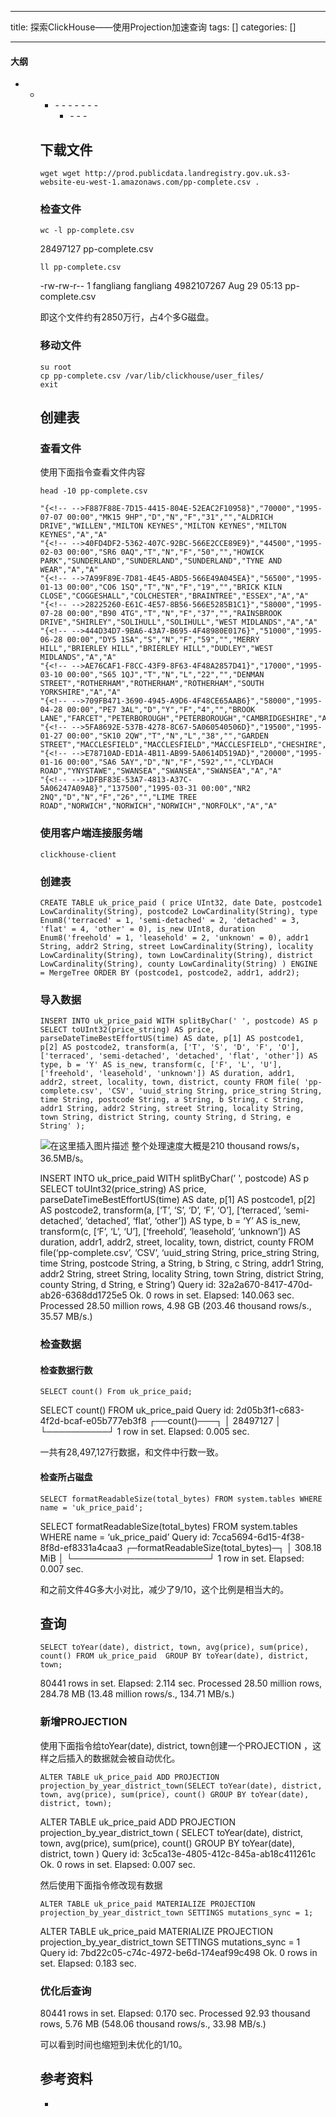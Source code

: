 
--- 
title:  探索ClickHouse——使用Projection加速查询 
tags: []
categories: [] 

---


#### 大纲
- - <ul><li>- - - - - - - <ul><li>- - - 


## 下载文件

```
wget wget http://prod.publicdata.landregistry.gov.uk.s3-website-eu-west-1.amazonaws.com/pp-complete.csv .

```

### 检查文件

```
wc -l pp-complete.csv 

```

>  
 28497127 pp-complete.csv 


```
ll pp-complete.csv

```

>  
 -rw-rw-r-- 1 fangliang fangliang 4982107267 Aug 29 05:13 pp-complete.csv 


即这个文件约有2850万行，占4个多G磁盘。

### 移动文件

```
su root
cp pp-complete.csv /var/lib/clickhouse/user_files/
exit

```

## 创建表

### 查看文件

使用下面指令查看文件内容

```
head -10 pp-complete.csv 

```

```
"{<!-- -->F887F88E-7D15-4415-804E-52EAC2F10958}","70000","1995-07-07 00:00","MK15 9HP","D","N","F","31","","ALDRICH DRIVE","WILLEN","MILTON KEYNES","MILTON KEYNES","MILTON KEYNES","A","A"
"{<!-- -->40FD4DF2-5362-407C-92BC-566E2CCE89E9}","44500","1995-02-03 00:00","SR6 0AQ","T","N","F","50","","HOWICK PARK","SUNDERLAND","SUNDERLAND","SUNDERLAND","TYNE AND WEAR","A","A"
"{<!-- -->7A99F89E-7D81-4E45-ABD5-566E49A045EA}","56500","1995-01-13 00:00","CO6 1SQ","T","N","F","19","","BRICK KILN CLOSE","COGGESHALL","COLCHESTER","BRAINTREE","ESSEX","A","A"
"{<!-- -->28225260-E61C-4E57-8B56-566E5285B1C1}","58000","1995-07-28 00:00","B90 4TG","T","N","F","37","","RAINSBROOK DRIVE","SHIRLEY","SOLIHULL","SOLIHULL","WEST MIDLANDS","A","A"
"{<!-- -->444D34D7-9BA6-43A7-B695-4F48980E0176}","51000","1995-06-28 00:00","DY5 1SA","S","N","F","59","","MERRY HILL","BRIERLEY HILL","BRIERLEY HILL","DUDLEY","WEST MIDLANDS","A","A"
"{<!-- -->AE76CAF1-F8CC-43F9-8F63-4F48A2857D41}","17000","1995-03-10 00:00","S65 1QJ","T","N","L","22","","DENMAN STREET","ROTHERHAM","ROTHERHAM","ROTHERHAM","SOUTH YORKSHIRE","A","A"
"{<!-- -->709FB471-3690-4945-A9D6-4F48CE65AAB6}","58000","1995-04-28 00:00","PE7 3AL","D","Y","F","4","","BROOK LANE","FARCET","PETERBOROUGH","PETERBOROUGH","CAMBRIDGESHIRE","A","A"
"{<!-- -->5FA8692E-537B-4278-8C67-5A060540506D}","19500","1995-01-27 00:00","SK10 2QW","T","N","L","38","","GARDEN STREET","MACCLESFIELD","MACCLESFIELD","MACCLESFIELD","CHESHIRE","A","A"
"{<!-- -->E78710AD-ED1A-4B11-AB99-5A0614D519AD}","20000","1995-01-16 00:00","SA6 5AY","D","N","F","592","","CLYDACH ROAD","YNYSTAWE","SWANSEA","SWANSEA","SWANSEA","A","A"
"{<!-- -->1DFBF83E-53A7-4813-A37C-5A06247A09A8}","137500","1995-03-31 00:00","NR2 2NQ","D","N","F","26","","LIME TREE ROAD","NORWICH","NORWICH","NORWICH","NORFOLK","A","A"

```

### 使用客户端连接服务端

```
clickhouse-client

```

### 创建表

```
CREATE TABLE uk_price_paid ( price UInt32, date Date, postcode1 LowCardinality(String), postcode2 LowCardinality(String), type Enum8('terraced' = 1, 'semi-detached' = 2, 'detached' = 3, 'flat' = 4, 'other' = 0), is_new UInt8, duration Enum8('freehold' = 1, 'leasehold' = 2, 'unknown' = 0), addr1 String, addr2 String, street LowCardinality(String), locality LowCardinality(String), town LowCardinality(String), district LowCardinality(String), county LowCardinality(String) ) ENGINE = MergeTree ORDER BY (postcode1, postcode2, addr1, addr2);

```

### 导入数据

```
INSERT INTO uk_price_paid WITH splitByChar(' ', postcode) AS p SELECT toUInt32(price_string) AS price, parseDateTimeBestEffortUS(time) AS date, p[1] AS postcode1, p[2] AS postcode2, transform(a, ['T', 'S', 'D', 'F', 'O'], ['terraced', 'semi-detached', 'detached', 'flat', 'other']) AS type, b = 'Y' AS is_new, transform(c, ['F', 'L', 'U'], ['freehold', 'leasehold', 'unknown']) AS duration, addr1, addr2, street, locality, town, district, county FROM file( 'pp-complete.csv', 'CSV', 'uuid_string String, price_string String, time String, postcode String, a String, b String, c String, addr1 String, addr2 String, street String, locality String, town String, district String, county String, d String, e String' );

```

<img src="https://img-blog.csdnimg.cn/aba00b17c3724d278978322544167699.png#pic_center" alt="在这里插入图片描述"> 整个处理速度大概是210 thousand rows/s，36.5MB/s。

>  
 INSERT INTO uk_price_paid WITH splitByChar(’ ', postcode) AS p SELECT toUInt32(price_string) AS price, parseDateTimeBestEffortUS(time) AS date, p[1] AS postcode1, p[2] AS postcode2, transform(a, [‘T’, ‘S’, ‘D’, ‘F’, ‘O’], [‘terraced’, ‘semi-detached’, ‘detached’, ‘flat’, ‘other’]) AS type, b = ‘Y’ AS is_new, transform(c, [‘F’, ‘L’, ‘U’], [‘freehold’, ‘leasehold’, ‘unknown’]) AS duration, addr1, addr2, street, locality, town, district, county FROM file(‘pp-complete.csv’, ‘CSV’, ‘uuid_string String, price_string String, time String, postcode String, a String, b String, c String, addr1 String, addr2 String, street String, locality String, town String, district String, county String, d String, e String’) Query id: 32a2a670-8417-470d-ab26-6368dd1725e5 Ok. 0 rows in set. Elapsed: 140.063 sec. Processed 28.50 million rows, 4.98 GB (203.46 thousand rows/s., 35.57 MB/s.) 


### 检查数据

#### 检查数据行数

```
SELECT count() From uk_price_paid;

```

>  
 SELECT count() FROM uk_price_paid Query id: 2d05b3f1-c683-4f2d-bcaf-e05b777eb3f8 ┌──count()───┐ │ 28497127 │ └──────────┘ 1 row in set. Elapsed: 0.005 sec. 


一共有28,497,127行数据，和文件中行数一致。

#### 检查所占磁盘

```
SELECT formatReadableSize(total_bytes) FROM system.tables WHERE name = 'uk_price_paid';

```

>  
 SELECT formatReadableSize(total_bytes) FROM system.tables WHERE name = ‘uk_price_paid’ Query id: 7cca5694-6d15-4f38-8f8d-ef8331a4caa3 ┌─formatReadableSize(total_bytes)─┐ │ 308.18 MiB │ └──────────────────────┘ 1 row in set. Elapsed: 0.007 sec. 


和之前文件4G多大小对比，减少了9/10，这个比例是相当大的。

## 查询

```
SELECT toYear(date), district, town, avg(price), sum(price), count() FROM uk_price_paid  GROUP BY toYear(date), district, town;

```

>  
 80441 rows in set. Elapsed: 2.114 sec. Processed 28.50 million rows, 284.78 MB (13.48 million rows/s., 134.71 MB/s.) 


### 新增PROJECTION

使用下面指令给toYear(date), district, town创建一个PROJECTION ，这样之后插入的数据就会被自动优化。

```
ALTER TABLE uk_price_paid ADD PROJECTION projection_by_year_district_town(SELECT toYear(date), district, town, avg(price), sum(price), count() GROUP BY toYear(date), district, town);

```

>  
 ALTER TABLE uk_price_paid ADD PROJECTION projection_by_year_district_town ( SELECT toYear(date), district, town, avg(price), sum(price), count() GROUP BY toYear(date), district, town ) Query id: 3c5ca13e-4805-412c-845a-ab18c411261c Ok. 0 rows in set. Elapsed: 0.007 sec. 


然后使用下面指令修改现有数据

```
ALTER TABLE uk_price_paid MATERIALIZE PROJECTION projection_by_year_district_town SETTINGS mutations_sync = 1;

```

>  
 ALTER TABLE uk_price_paid MATERIALIZE PROJECTION projection_by_year_district_town SETTINGS mutations_sync = 1 Query id: 7bd22c05-c74c-4972-be6d-174eaf99c498 Ok. 0 rows in set. Elapsed: 0.183 sec. 


### 优化后查询

>  
 80441 rows in set. Elapsed: 0.170 sec. Processed 92.93 thousand rows, 5.76 MB (548.06 thousand rows/s., 33.98 MB/s.) 


可以看到时间也缩短到未优化的1/10。

## 参考资料
- 